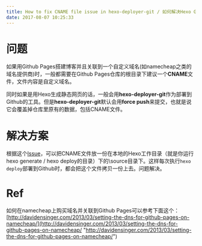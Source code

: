 ```yaml
---
title: How to fix CNAME file issue in hexo-deployer-git / 如何解决Hexo Git Deploy之后CNAME文件丢失的问题
date: 2017-08-07 10:25:33
---
```

# 问题
如果用Github Pages搭建博客并且关联到一个自定义域名(如namecheap之类的域名提供商)时，一般都需要在Github Pages仓库的根目录下建议一个**CNAME**文件，文件内容是自定义域名。

同时如果是用Hexo生成静态网页的话，一般会用**hexo-deployer-git**作为部署到Github的工具。但是**hexo-deployer-git**默认会用**force push**来提交，也就是说它会覆盖掉仓库里原有的数据，包括CNAME文件。

# 解决方案

根据这个[Issue](https://github.com/hexojs/hexo-deployer-git/issues/26 "Issue")，可以把CNAME文件放一份在本地的Hexo工作目录（就是你运行hexo generate / hexo deploy的目录）下的\source目录下。这样每次执行`hexo deploy`部署到Github时，都会把这个文件拷贝一份上去。问题解决。

# Ref
如何在namecheap上购买域名并关联到Github Pages可以参考下面这个：
[http://davidensinger.com/2013/03/setting-the-dns-for-github-pages-on-namecheap/](http://davidensinger.com/2013/03/setting-the-dns-for-github-pages-on-namecheap/ "http://davidensinger.com/2013/03/setting-the-dns-for-github-pages-on-namecheap/")

